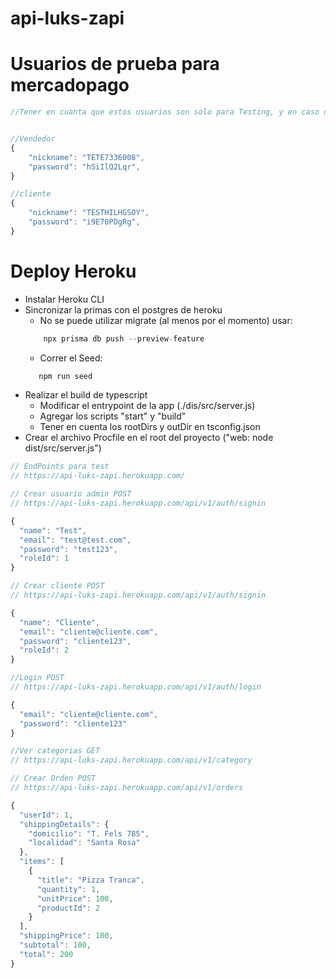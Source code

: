 # api-luks-zapi

# Usuarios de prueba para mercadopago

```javascript
//Tener en cuanta que estos usuarios son solo para Testing, y en caso de no ser utilizados durante 60 dias corridos, seran automaticamente eliminados de mercadopago


//Vendedor
{
    "nickname": "TETE7336008",
    "password": "hSiIlQ2Lqr",
}

//cliente
{
    "nickname": "TESTHILHGSOY",
    "password": "i9E70PDgRg",
}
```

# Deploy Heroku

- Instalar Heroku CLI
- Sincronizar la primas con el postgres de heroku
  - No se puede utilizar migrate (al menos por el momento) usar:
  ```javascript
      npx prisma db push --preview-feature
  ```
  - Correr el Seed:
  ```javascript
     npm run seed
  ```
- Realizar el build de typescript
  - Modificar el entrypoint de la app (./dis/src/server.js)
  - Agregar los scripts "start" y "build"
  - Tener en cuenta los rootDirs y outDir en tsconfig.json
- Crear el archivo Procfile en el root del proyecto ("web: node dist/src/server.js")

```javascript
// EndPoints para test
// https://api-luks-zapi.herokuapp.com/

// Crear usuario admin POST
// https://api-luks-zapi.herokuapp.com/api/v1/auth/signin

{
  "name": "Test",
  "email": "test@test.com",
  "password": "test123",
  "roleId": 1
}

// Crear cliente POST
// https://api-luks-zapi.herokuapp.com/api/v1/auth/signin

{
  "name": "Cliente",
  "email": "cliente@cliente.com",
  "password": "cliente123",
  "roleId": 2
}

//Login POST
// https://api-luks-zapi.herokuapp.com/api/v1/auth/login

{
  "email": "cliente@cliente.com",
  "password": "cliente123"
}

//Ver categorias GET
// https://api-luks-zapi.herokuapp.com/api/v1/category

// Crear Orden POST
// https://api-luks-zapi.herokuapp.com/api/v1/orders

{
  "userId": 1,
  "shippingDetails": {
    "domicilio": "T. Fels 785",
    "localidad": "Santa Rosa"
  },
  "items": [
    {
      "title": "Pizza Tranca",
      "quantity": 1,
      "unitPrice": 100,
      "productId": 2
    }
  ],
  "shippingPrice": 100,
  "subtotal": 100,
  "total": 200
}
```
